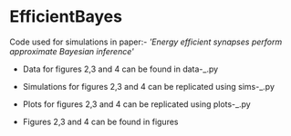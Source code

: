 # EfficientBayes
Code used for simulations in paper:- *'Energy efficient synapses perform approximate Bayesian inference'*


- Data for figures 2,3 and 4 can be found in data-_.py

- Simulations for figures 2,3 and 4 can be replicated using sims-_.py

- Plots for figures 2,3 and 4 can be replicated using plots-_.py

- Figures 2,3 and 4 can be found in figures
